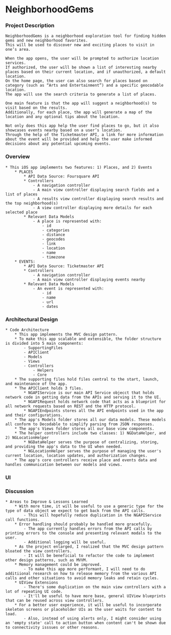 #  NeighborhoodGems

### Project Description

    NeighborhoodGems is a neighborhood exploration tool for finding hidden gems and new neighborhood favorites. 
    This will be used to discover new and exciting places to visit in one’s area.
    
    When the app opens, the user will be prompted to authorize location services. 
    If authorized, the user will be shown a list of interesting nearby places based on their current location, and if unauthorized, a default location. 
    On the home page, the user can also search for places based on category (such as “Arts and Entertainment”) and a specific geocodable location. 
    The app will use the search criteria to generate a list of places.
    
    One main feature is that the app will suggest a neighborhood(s) to visit based on the results. 
    Additionally, for each place, the app will generate a map of the location and any optional tips about the location.
    
    Not only does this app help the user find places to go, but it also showcases events nearby based on a user’s location. 
    Through the help of the Ticketmaster API, a link for more information about the event will be provided and help the user make informed decisions about any potential upcoming events.

### Overview

    * This iOS app implements two features: 1) Places, and 2) Events
        * PLACES
            * API Data Source: Foursquare API
            * Controllers
                - A navigation controller
                - A main view controller displaying search fields and a list of places
                - A results view controller displaying search results and the top neighborhood(s)
                - A view controller displaying more details for each selected place
            * Relevant Data Models
                - A place is represented with:
                    - id
                    - categories
                    - distance
                    - geocodes
                    - link
                    - location
                    - name
                    - timezone
        * EVENTS:
            * API Data Source: Ticketmaster API
            * Controllers
                - A navigation controller
                - A main view controller displaying events nearby
            * Relevant Data Models
                - An event is represented with:
                    - id
                    - name
                    - url 
                    - dates

### Architectural Design

    * Code Architecture
        * This app implements the MVC design pattern.
        * To make this app scalable and extensible, the folder structure is divided into 5 main components:
            - SupportingFiles
            - APIClient
            - Models
            - Views
            - Controllers
                - Helpers
                - Core
        * The supporting files hold files central to the start, launch, and maintenance of the app.
        * The APIClient holds 3 files.
            * NGAPIService is our main API Service objecct that holds network code in getting data from the APIs and serving it to the UI.
            * NGAPIRequest holds network code that acts as a blueprint for all network requests based on REST and the HTTP protocol.
            * NGAPIEndpoints stores all the API endpoints used in the app and their configurations.
        * The app's Models folder stores all our data models. These models all conform to Decodable to simplify parsing from JSON responses.
        * The app's Views folder stores all our base view components.
        * The helper controllers include two classes: 1) NGDataHelper, and 2) NGLocationHelper
            * NGDataHelper serves the purpose of centralizing, storing, and providing the app's data to the UI when needed.
            * NGLocationHelper serves the purpose of managing the user's current location, location updates, and authorization changes.
        * The app's core controllers receive place and events data and handles communication between our models and views.

### UI


### Discussion 

    * Areas to Improve & Lessons Learned
        * With more time, it will be useful to use a generic type for the type of data object we expect to get back from the API calls. 
            - This will hopefully reduce duplication in the NGAPIService call functions.
        * Error handling should probably be handled more gracefully. 
            - The app currently handles errors from the API calls by printing errors to the console and presenting relevant modals to the user. 
            - Additional logging will be useful.
        * As the project enlarged, I realized that the MVC design pattern bloated the view controllers. 
            - It will be beneficial to refactor the code to implement other design patterns, such as MVVM.
        * Memory management could be improved.
            - To make this app more performant, I will need to do additiional research on how to release memory from the various API calls and other situations to avoid memory leaks and retain cycles.
        * UIView Extensions
            - There's some duplication on the main view controllers with a lot of repeating UI code. 
            - It'll be useful to have more base, general UIView blueprints that can be reused across view controllers.
        * For a better user experience, it will be useful to incorporate skeleton screens or placeholder UIs as the user waits for content to load. 
            - Also, instead of using alerts only, I might consider using an 'empty state' call to action button when content can't be shown due to connectivity isssues or other reasons.


